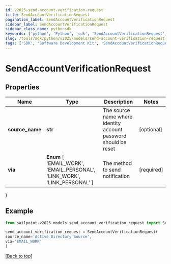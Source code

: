 ```yaml
---
id: v2025-send-account-verification-request
title: SendAccountVerificationRequest
pagination_label: SendAccountVerificationRequest
sidebar_label: SendAccountVerificationRequest
sidebar_class_name: pythonsdk
keywords: ['python', 'Python', 'sdk', 'SendAccountVerificationRequest', 'V2025SendAccountVerificationRequest'] 
slug: /tools/sdk/python/v2025/models/send-account-verification-request
tags: ['SDK', 'Software Development Kit', 'SendAccountVerificationRequest', 'V2025SendAccountVerificationRequest']
---
```


# SendAccountVerificationRequest


## Properties

Name | Type | Description | Notes
------------ | ------------- | ------------- | -------------
**source_name** | **str** | The source name where identity account password should be reset | [optional] 
**via** |  **Enum** [  'EMAIL_WORK',    'EMAIL_PERSONAL',    'LINK_WORK',    'LINK_PERSONAL' ] | The method to send notification | [required]
}

## Example

```python
from sailpoint.v2025.models.send_account_verification_request import SendAccountVerificationRequest

send_account_verification_request = SendAccountVerificationRequest(
source_name='Active Directory Source',
via='EMAIL_WORK'
)

```
[[Back to top]](#) 

